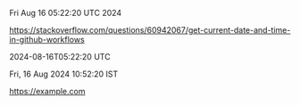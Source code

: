 Fri Aug 16 05:22:20 UTC 2024

https://stackoverflow.com/questions/60942067/get-current-date-and-time-in-github-workflows

2024-08-16T05:22:20 UTC

Fri, 16 Aug 2024 10:52:20  IST

https://example.com
